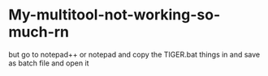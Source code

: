 # My-multitool-not-working-so-much-rn
but go to notepad++ or notepad and copy the TIGER.bat things in and save as batch file and open it
